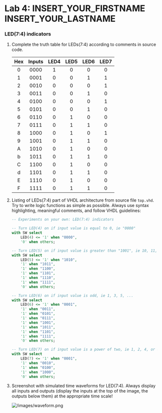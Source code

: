 # Lab 4: INSERT_YOUR_FIRSTNAME INSERT_YOUR_LASTNAME

### LED(7:4) indicators

1. Complete the truth table for LEDs(7:4) according to comments in source code.

   | **Hex** | **Inputs** | **LED4** | **LED5** | **LED6** | **LED7** |
   | :-: | :-: | :-: | :-: | :-: | :-: |
   | 0 | 0000 | 1 | 0 | 0 | 0 |
   | 1 | 0001 | 0 | 0 | 1 | 1 |
   | 2 | 0010 | 0 | 0 | 0 | 1 |
   | 3 | 0011 | 0 | 0 | 1 | 0 |
   | 4 | 0100 | 0 | 0 | 0 | 1 |
   | 5 | 0101 | 0 | 0 | 1 | 0 |
   | 6 | 0110 | 0 | 1 | 0 | 0 |
   | 7 | 0111 | 0 | 1 | 1 | 0 |
   | 8 | 1000 | 0 | 1 | 0 | 1 |
   | 9 | 1001 | 0 | 1 | 1 | 0 |
   | A | 1010 | 0 | 1 | 0 | 0 |
   | b | 1011 | 0 | 1 | 1 | 0 |
   | C | 1100 | 0 | 1 | 0 | 0 |
   | d | 1101 | 0 | 1 | 1 | 0 |
   | E | 1110 | 0 | 1 | 0 | 0 |
   | F | 1111 | 0 | 1 | 1 | 0 |

2. Listing of LEDs(7:4) part of VHDL architecture from source file `top.vhd`. Try to write logic functions as simple as possible. Always use syntax highlighting, meaningful comments, and follow VHDL guidelines:

   ```vhdl
   -- Experiments on your own: LED(7:4) indicators
   
   -- Turn LED(4) on if input value is equal to 0, ie "0000"
   with SW select
       LED(4) <= '1' when "0000",
       '0' when others; 
   
   -- Turn LED(5) on if input value is greater than "1001", ie 10, 11, 12, ...
   with SW select
       LED(5) <= '1' when "1010",
       '1' when "1011",
       '1' when "1100",
       '1' when "1101",
       '1' when "1110",
       '1' when "1111",
       '0' when others;
   
   -- Turn LED(6) on if input value is odd, ie 1, 3, 5, ...
   with SW select
       LED(6) <= '1' when "0001",
       '1' when "0011",
       '1' when "0101",
       '1' when "0111",
       '1' when "1001",
       '1' when "1011",
       '1' when "1101",
       '1' when "1111",
       '0' when others;
   
   -- Turn LED(7) on if input value is a power of two, ie 1, 2, 4, or 8
   with SW select
       LED(7) <= '1' when "0001",
       '1' when "0010",
       '1' when "0100",
       '1' when "1000",
       '0' when others;
   ```

3. Screenshot with simulated time waveforms for LED(7:4). Always display all inputs and outputs (display the inputs at the top of the image, the outputs below them) at the appropriate time scale!

   ![/images/waveform.png](/images/waveform.png)
